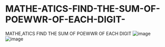 # MATHE-ATICS-FIND-THE-SUM-OF-POEWWR-OF-EACH-DIGIT-
MATHE,ATICS FIND THE SUM OF POEWWR OF EACH DIGIT 
![image](https://user-images.githubusercontent.com/115396834/232337369-94203d0b-a968-41fc-b743-5513a94c24e2.png)
![image](https://user-images.githubusercontent.com/115396834/232337383-e3b49aba-8ccf-449c-b620-9279d1e3512f.png)
